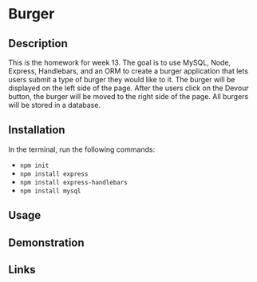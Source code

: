# Burger

## Description

This is the homework for week 13. The goal is to use MySQL, Node, Express, Handlebars, and an ORM to create a burger application that lets users submit a type of burger they would like to it. The burger will be displayed on the left side of the page. After the users click on the Devour button, the burger will be moved to the right side of the page. All burgers will be stored in a database.

## Installation

In the terminal, run the following commands:

* `npm init`
* `npm install express`
* `npm install express-handlebars`
* `npm install mysql`

## Usage

## Demonstration

## Links